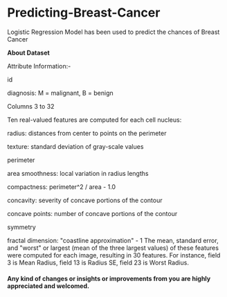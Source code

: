 # Predicting-Breast-Cancer

Logistic Regression Model has been used to predict the chances of Breast Cancer 

**About Dataset**

Attribute Information:-

id

diagnosis: M = malignant, B = benign

Columns 3 to 32

Ten real-valued features are computed for each cell nucleus:

radius: distances from center to points on the perimeter

texture: standard deviation of gray-scale values

perimeter

area
smoothness: local variation in radius lengths

compactness: perimeter^2 / area - 1.0

concavity: severity of concave portions of the contour

concave points: number of concave portions of the contour

symmetry

fractal dimension: "coastline approximation" - 1 The mean, standard error, and "worst" or largest (mean of the three largest values) of these features were computed for each image, resulting in 30 features. For instance, field 3 is Mean Radius, field 13 is Radius SE, field 23 is Worst Radius.


#### Any kind of changes or insights or improvements from you are highly appreciated and welcomed.
